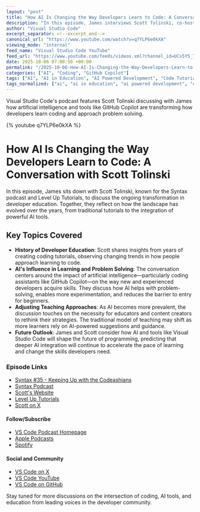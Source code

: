 ```yaml
---
layout: "post"
title: "How AI Is Changing the Way Developers Learn to Code: A Conversation with Scott Tolinski"
description: "In this episode, James interviews Scott Tolinski, co-host of the Syntax podcast, about the evolving landscape of developer education. They explore how artificial intelligence, including tools like GitHub Copilot, is changing the process of learning to code and solving problems. The discussion covers the impact of AI-powered coding assistants, adjustments in teaching strategies, and predictions for the future of programming education."
author: "Visual Studio Code"
excerpt_separator: <!--excerpt_end-->
canonical_url: "https://www.youtube.com/watch?v=q7YLP6e0kXA"
viewing_mode: "internal"
feed_name: "Visual Studio Code YouTube"
feed_url: "https://www.youtube.com/feeds/videos.xml?channel_id=UCs5Y5_7XK8HLDX0SLNwkd3w"
date: 2025-10-06 07:00:50 +00:00
permalink: "/2025-10-06-How-AI-Is-Changing-the-Way-Developers-Learn-to-Code-A-Conversation-with-Scott-Tolinski.html"
categories: ["AI", "Coding", "GitHub Copilot"]
tags: ["AI", "AI in Education", "AI Powered Development", "Code Tutorials", "Coding", "Coding Assistants", "Developer Education", "GitHub Copilot", "Learning To Code", "Programming Tools", "Scott Tolinski", "Syntax Podcast", "Videos", "VS Code"]
tags_normalized: ["ai", "ai in education", "ai powered development", "code tutorials", "coding", "coding assistants", "developer education", "github copilot", "learning to code", "programming tools", "scott tolinski", "syntax podcast", "videos", "vs code"]
---
```


Visual Studio Code's podcast features Scott Tolinski discussing with James how artificial intelligence and tools like GitHub Copilot are transforming how developers learn coding and approach problem solving.<!--excerpt_end-->

{% youtube q7YLP6e0kXA %}

# How AI Is Changing the Way Developers Learn to Code: A Conversation with Scott Tolinski

In this episode, James sits down with Scott Tolinski, known for the Syntax podcast and Level Up Tutorials, to discuss the ongoing transformation in developer education. Together, they reflect on how the landscape has evolved over the years, from traditional tutorials to the integration of powerful AI tools.

## Key Topics Covered

- **History of Developer Education**: Scott shares insights from years of creating coding tutorials, observing changing trends in how people approach learning to code.
- **AI's Influence in Learning and Problem Solving**: The conversation centers around the impact of artificial intelligence—particularly coding assistants like GitHub Copilot—on the way new and experienced developers acquire skills. They discuss how AI helps with problem-solving, enables more experimentation, and reduces the barrier to entry for beginners.
- **Adjusting Teaching Approaches**: As AI becomes more prevalent, the discussion touches on the necessity for educators and content creators to rethink their strategies. The traditional model of teaching may shift as more learners rely on AI-powered suggestions and guidance.
- **Future Outlook**: James and Scott consider how AI and tools like Visual Studio Code will shape the future of programming, predicting that deeper AI integration will continue to accelerate the pace of learning and change the skills developers need.

### Episode Links

- [Syntax #35 - Keeping Up with the Codeashians](https://syntax.fm/show/35/keeping-up-with-the-codeashians-dealing-with-our-fast-paced-industry)
- [Syntax Podcast](https://syntax.fm/)
- [Scott's Website](https://tolin.ski/)
- [Level Up Tutorials](https://levelup.video/)
- [Scott on X](https://x.com/stolinski)

#### Follow/Subscribe

- [VS Code Podcast Homepage](https://www.vscodepodcast.com/subscribe)
- [Apple Podcasts](https://podcasts.apple.com/us/podcast/id1833924784)
- [Spotify](https://open.spotify.com/show/3S2fExHkmbfQwwYw4a56yQ)

#### Social and Community

- [VS Code on X](https://x.com/code)
- [VS Code YouTube](https://youtube.com/code)
- [VS Code on GitHub](https://github.com/microsoft/vscode)

Stay tuned for more discussions on the intersection of coding, AI tools, and education from leading voices in the developer community.
